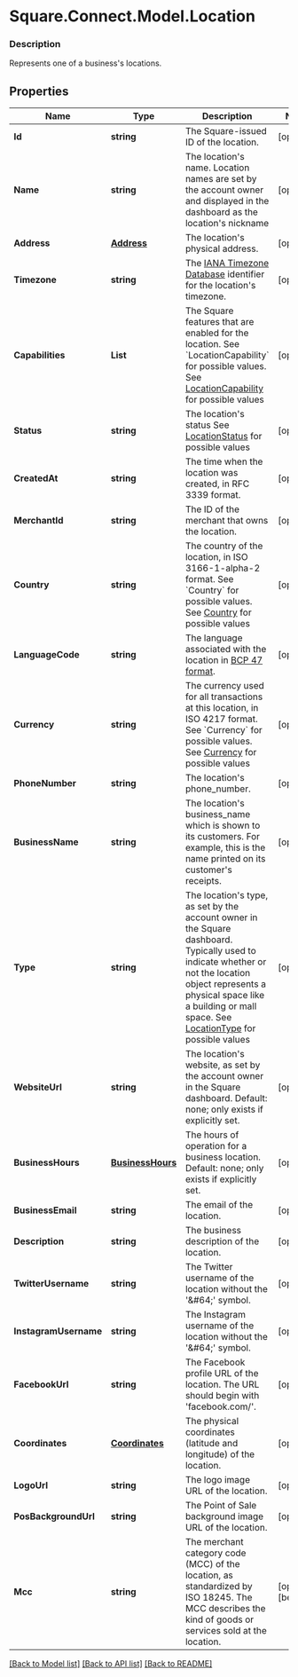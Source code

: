 # Square.Connect.Model.Location

### Description

Represents one of a business's locations.

## Properties

Name | Type | Description | Notes
------------ | ------------- | ------------- | -------------
**Id** | **string** | The Square-issued ID of the location. | [optional] 
**Name** | **string** | The location&#39;s name. Location names are set by the account owner and displayed in the dashboard as the location&#39;s nickname | [optional] 
**Address** | [**Address**](Address.md) | The location&#39;s physical address. | [optional] 
**Timezone** | **string** | The [IANA Timezone Database](https://www.iana.org/time-zones) identifier for the location&#39;s timezone. | [optional] 
**Capabilities** | **List<string>** | The Square features that are enabled for the location. See &#x60;LocationCapability&#x60; for possible values. See [LocationCapability](#type-locationcapability) for possible values | [optional] 
**Status** | **string** | The location&#39;s status See [LocationStatus](#type-locationstatus) for possible values | [optional] 
**CreatedAt** | **string** | The time when the location was created, in RFC 3339 format. | [optional] 
**MerchantId** | **string** | The ID of the merchant that owns the location. | [optional] 
**Country** | **string** | The country of the location, in ISO 3166-1-alpha-2 format.  See &#x60;Country&#x60; for possible values. See [Country](#type-country) for possible values | [optional] 
**LanguageCode** | **string** | The language associated with the location in [BCP 47 format](https://tools.ietf.org/html/bcp47#appendix-A). | [optional] 
**Currency** | **string** | The currency used for all transactions at this location, in ISO 4217 format.  See &#x60;Currency&#x60; for possible values. See [Currency](#type-currency) for possible values | [optional] 
**PhoneNumber** | **string** | The location&#39;s phone_number. | [optional] 
**BusinessName** | **string** | The location&#39;s business_name which is shown to its customers. For example, this is the name printed on its customer&#39;s receipts. | [optional] 
**Type** | **string** | The location&#39;s type, as set by the account owner in the Square dashboard. Typically used to indicate whether or not the location object represents a physical space like a building or mall space. See [LocationType](#type-locationtype) for possible values | [optional] 
**WebsiteUrl** | **string** | The location&#39;s website, as set by the account owner in the Square dashboard.  Default: none; only exists if explicitly set. | [optional] 
**BusinessHours** | [**BusinessHours**](BusinessHours.md) |   The hours of operation for a business location.  Default: none; only exists if explicitly set. | [optional] 
**BusinessEmail** | **string** | The email of the location. | [optional] 
**Description** | **string** | The business description of the location. | [optional] 
**TwitterUsername** | **string** | The Twitter username of the location without the &#39;&amp;#64;&#39; symbol. | [optional] 
**InstagramUsername** | **string** | The Instagram username of the location without the &#39;&amp;#64;&#39; symbol. | [optional] 
**FacebookUrl** | **string** | The Facebook profile URL of the location. The URL should begin with &#39;facebook.com/&#39;. | [optional] 
**Coordinates** | [**Coordinates**](Coordinates.md) | The physical coordinates (latitude and longitude) of the location. | [optional] 
**LogoUrl** | **string** | The logo image URL of the location. | [optional] 
**PosBackgroundUrl** | **string** | The Point of Sale background image URL of the location. | [optional] 
**Mcc** | **string** | The merchant category code (MCC) of the location, as standardized by ISO 18245. The MCC describes the kind of goods or services sold at the location. | [optional] [beta]



[[Back to Model list]](../README.md#documentation-for-models) [[Back to API list]](../README.md#documentation-for-api-endpoints) [[Back to README]](../README.md)

